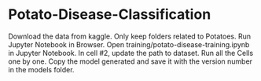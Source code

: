 # Potato-Disease-Classification

Download the data from kaggle.
Only keep folders related to Potatoes.
Run Jupyter Notebook in Browser.
Open training/potato-disease-training.ipynb in Jupyter Notebook.
In cell #2, update the path to dataset.
Run all the Cells one by one.
Copy the model generated and save it with the version number in the models folder.
